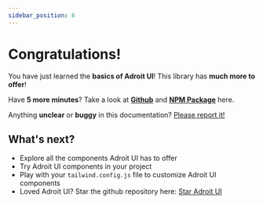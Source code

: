 ```yaml
---
sidebar_position: 6
---
```


# Congratulations!

You have just learned the **basics of Adroit UI**! This library has **much more to offer**!

Have **5 more minutes**? Take a look at <span className='text-primary-9'>**[Github](https://github.com/kartikbindra/adroit-ui)**</span> and <span className='text-primary-9'>**[NPM Package](https://www.npmjs.com/package/adroit-ui)**</span> here.

Anything **unclear** or **buggy** in this documentation? [Please report it!](https://github.com/kartikbindra/adroit-ui)

## What's next?

- Explore all the components Adroit UI has to offer
- Try Adroit UI components in your project
- Play with your `tailwind.config.js` file to customize Adroit UI components
- Loved Adroit UI? Star the github repository here: <span className='text-primary-9'>[Star Adroit UI](https://github.com/kartikbindra/adroit-ui)</span>
